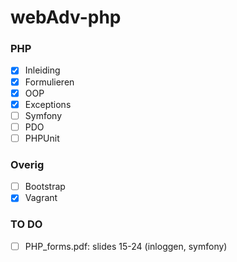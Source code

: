 # webAdv-php
### PHP
- [x]  Inleiding
- [x]  Formulieren
- [x]  OOP
- [x]  Exceptions
- [ ]  Symfony
- [ ]  PDO
- [ ]  PHPUnit

### Overig
- [ ] Bootstrap
- [x] Vagrant

### TO DO
- [ ] PHP_forms.pdf: slides 15-24 (inloggen, symfony)
